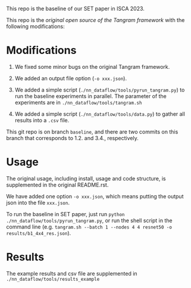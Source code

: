 This repo is the baseline of our SET paper in ISCA 2023.

This repo is the *original open source of the Tangram framework* with the following modifications:

# Modifications

1. We fixed some minor bugs on the original Tangram framework.

2. We added an output file option (`-o xxx.json`).

3. We added a simple script (`./nn_dataflow/tools/pyrun_tangram.py`) to run the baseline experiments in parallel.
The parameter of the experiments are in `./nn_dataflow/tools/tangram.sh`

4. We added a simple script (`./nn_dataflow/tools/data.py`) to gather all results into a `.csv` file.

This git repo is on branch `baseline`, and there are two commits on this branch that corresponds to 1.2. and 3.4., respectively.

# Usage

The original usage, including install, usage and code structure, is supplemented in the original README.rst.

We have added one option `-o xxx.json`, which means putting the output json into the file `xxx.json`.

To run the baseline in SET paper, just run `python ./nn_dataflow/tools/pyrun_tangram.py`,
or run the shell script in the command line (e.g. `tangram.sh --batch 1 --nodes 4 4 resnet50 -o results/b1_4x4_res.json`).

# Results

The example results and csv file are supplemented in `./nn_dataflow/tools/results_example`
